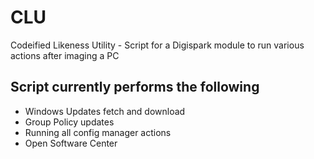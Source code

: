 # CLU
Codeified Likeness Utility - Script for a Digispark module to run various actions after imaging a PC

## Script currently performs the following
 - Windows Updates fetch and download
 - Group Policy updates
 - Running all config manager actions
 - Open Software Center
